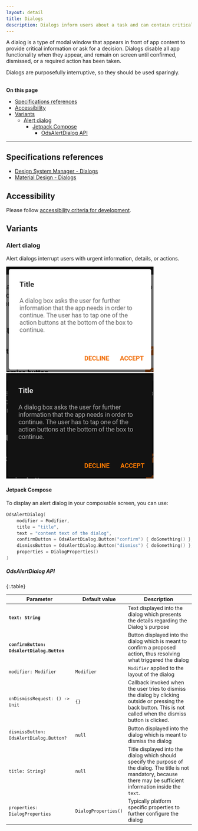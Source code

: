```yaml
---
layout: detail
title: Dialogs
description: Dialogs inform users about a task and can contain critical information, require decisions, or involve multiple tasks.
---
```


A dialog is a type of modal window that appears in front of app content to
provide critical information or ask for a decision. Dialogs disable all app
functionality when they appear, and remain on screen until confirmed, dismissed,
or a required action has been taken.

Dialogs are purposefully interruptive, so they should be used sparingly.

<br>**On this page**

* [Specifications references](#specifications-references)
* [Accessibility](#accessibility)
* [Variants](#variants)
    * [Alert dialog](#alert-dialog)
        * [Jetpack Compose](#jetpack-compose)
            * [OdsAlertDialog API](#odsalertdialog-api)

---

## Specifications references

- [Design System Manager - Dialogs](https://system.design.orange.com/0c1af118d/p/02ae02-dialogs/b/81772e)
- [Material Design - Dialogs](https://material.io/components/dialogs)

## Accessibility

Please follow [accessibility criteria for development](https://a11y-guidelines.orange.com/en/mobile/android/development/).

## Variants

### Alert dialog

Alert dialogs interrupt users with urgent information, details, or actions.

![Alert dialog light](images/dialog_alert_light.png)  ![Alert dialog dark](images/dialog_alert_dark.png)

#### Jetpack Compose

To display an alert dialog in your composable screen, you can use:

```kotlin
OdsAlertDialog(
    modifier = Modifier,
    title = "title",
    text = "content text of the dialog",
    confirmButton = OdsAlertDialog.Button("confirm") { doSomething() },
    dismissButton = OdsAlertDialog.Button("dismiss") { doSomething() },
    properties = DialogProperties()
)
```

##### OdsAlertDialog API

{:.table}

| Parameter                                     | Default&nbsp;value   | Description                                                                                                                                                                |
|-----------------------------------------------|----------------------|----------------------------------------------------------------------------------------------------------------------------------------------------------------------------|
| <b>`text: String`</b>                         |                      | Text displayed into the dialog which presents the details regarding the Dialog's purpose                                                                                   |
| <b>`confirmButton: OdsAlertDialog.Button`</b> |                      | Button displayed into the dialog which is meant to confirm a proposed action, thus resolving what triggered the dialog                                                     |
| `modifier: Modifier`                          | `Modifier`           | `Modifier` applied to the layout of the dialog                                                                                                                             |
| `onDismissRequest: () -> Unit`                | `{}`                 | Callback invoked when the user tries to dismiss the dialog by clicking outside or pressing the back button. This is not called when the dismiss button is clicked.         |
| `dismissButton: OdsAlertDialog.Button?`       | `null`               | Button displayed into the dialog which is meant to dismiss the dialog                                                                                                      |
| `title: String?`                              | `null`               | Title displayed into the dialog which should specify the purpose of the dialog. The title is not mandatory, because there may be sufficient information inside the `text`. |
| `properties: DialogProperties`                | `DialogProperties()` | Typically platform specific properties to further configure the dialog                                                                                                     |
